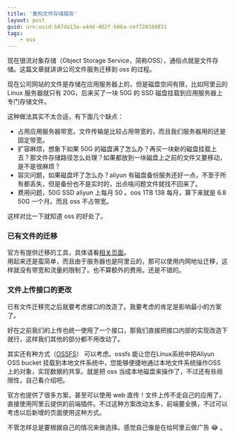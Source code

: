```yaml
---
title: '重构文件存储服务'
layout: post
guid: urn:uuid:b87da13a-a4dd-402f-b06a-cef720160831
tags:
    - oss
---
```


现在很流对象存储（Object Storage Service，简称OSS），通俗点就是文件存储。这篇文章就讲讲公司文件服务迁移到 oss 的过程。

现在公司网站的文件是存储在应用服务器上的，但是磁盘空间有限，比如阿里云的 Linux 服务器就只有 20G，后来买了一块 50G 的 SSD 磁盘挂载到应用服务器上专门存储文件。  

这种做法其实不太合适，有下面几个缺点：
  - 占用应用服务器带宽，文件传输是比较占用带宽的，而且我们服务器用的还是固定带宽。
  - 扩容麻烦，想象下如果 50G 的磁盘满了怎么办？再买一块新的磁盘挂载上去？那文件存储路径怎么处理？如果都放到一块磁盘上之前的文件又要移动，是不是很麻烦？
  - 容灾问题，如果磁盘坏了怎么办？aliyun 有磁盘备份服务还好一点，不至于所有都丢失，但是备份也不是实时的，出点啥问题文件就找不回来了。
  - 费用问题，50G SSD aliyun 上每月 50 。oos 1TB 138 每月，算下来就是 6.8 50G 一个月。而且 oss 不占带宽。

这样对比一下就知道 oss 的好处了。

### 已有文件的迁移
官方有提供迁移的工具，具体请看[相关页面](https://help.aliyun.com/document_detail/32201.html?spm=5176.doc32196.6.540.DMk7AN)。  
用起来还是蛮简单，而且由于服务器也是阿里云的，那可以使用内网地址迁移，这样就没有带宽和流量的限制了。也不算额外的费用。还是不错的。

### 文件上传接口的更改
已有文件迁移完之后就要考虑接口的改造了。我要考虑的肯定是影响最小的方案了。

好在之前我们的上传也统一使用了一个接口，那我们直接把接口内部的实现改造下就行，这样我们其他的部分都不用改动了。  

其实还有种方式（[OSSFS](https://help.aliyun.com/document_detail/32196.html?spm=5176.doc32201.6.535.UHmB3L)） 可以考虑。ossfs 能让您在Linux系统中把Aliyun OSS bucket 挂载到本地文件系统中，您能够便捷地通过本地文件系统操作OSS 上的对象，实现数据的共享。就是把 oss 当成本地磁盘来操作了，不过还有些局限性，自己看介绍吧。

官方也提供了很多方案，甚至可以使用 web 直传！文件上传不走自己的应用了，直接使用阿里云提供的前端插件。不过这种方案改动太多，前端要全换，不过可以考虑以后新增的页面使用这种方式。

不管怎样总是要根据自己的情况来做选择。感觉自己像是在给阿里云做广告 :joy: 。
